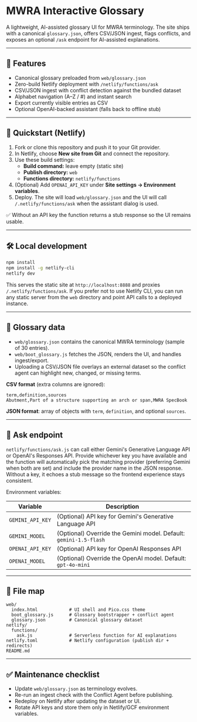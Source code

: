 # MWRA Interactive Glossary

A lightweight, AI-assisted glossary UI for MWRA terminology. The site ships with a
canonical `glossary.json`, offers CSV/JSON ingest, flags conflicts, and exposes an
optional `/ask` endpoint for AI-assisted explanations.

---

## 🚀 Features

- Canonical glossary preloaded from `web/glossary.json`
- Zero-build Netlify deployment with `/netlify/functions/ask`
- CSV/JSON ingest with conflict detection against the bundled dataset
- Alphabet navigation (A–Z / #) and instant search
- Export currently visible entries as CSV
- Optional OpenAI-backed assistant (falls back to offline stub)

---

## 🔧 Quickstart (Netlify)

1. Fork or clone this repository and push it to your Git provider.
2. In Netlify, choose **New site from Git** and connect the repository.
3. Use these build settings:
   - **Build command:** leave empty (static site)
   - **Publish directory:** `web`
   - **Functions directory:** `netlify/functions`
4. (Optional) Add `OPENAI_API_KEY` under **Site settings → Environment variables**.
5. Deploy. The site will load `web/glossary.json` and the UI will call
   `/.netlify/functions/ask` when the assistant dialog is used.

✅ Without an API key the function returns a stub response so the UI remains usable.

---

## 🛠 Local development

```bash
npm install
npm install -g netlify-cli
netlify dev
```

This serves the static site at `http://localhost:8888` and proxies `/.netlify/functions/ask`.
If you prefer not to use Netlify CLI, you can run any static server from the `web`
directory and point API calls to a deployed instance.

---

## 📘 Glossary data

- `web/glossary.json` contains the canonical MWRA terminology (sample of 30 entries).
- `web/boot_glossary.js` fetches the JSON, renders the UI, and handles ingest/export.
- Uploading a CSV/JSON file overlays an external dataset so the conflict agent can
  highlight new, changed, or missing terms.

**CSV format** (extra columns are ignored):

```text
term,definition,sources
Abutment,Part of a structure supporting an arch or span,MWRA SpecBook
```

**JSON format**: array of objects with `term`, `definition`, and optional `sources`.

---

## 🤖 Ask endpoint

`netlify/functions/ask.js` can call either Gemini's Generative Language API or
OpenAI's Responses API. Provide whichever key you have available and the function
will automatically pick the matching provider (preferring Gemini when both are set)
and include the provider name in the JSON response. Without a key, it echoes a
stub message so the frontend experience stays consistent.

Environment variables:

| Variable          | Description                                                                |
| ----------------- | -------------------------------------------------------------------------- |
| `GEMINI_API_KEY`  | (Optional) API key for Gemini's Generative Language API                    |
| `GEMINI_MODEL`    | (Optional) Override the Gemini model. Default: `gemini-1.5-flash`          |
| `OPENAI_API_KEY`  | (Optional) API key for OpenAI Responses API                                |
| `OPENAI_MODEL`    | (Optional) Override the OpenAI model. Default: `gpt-4o-mini`               |

---

## 📂 File map

```
web/
  index.html            # UI shell and Pico.css theme
  boot_glossary.js      # Glossary bootstrapper + conflict agent
  glossary.json         # Canonical glossary dataset
netlify/
  functions/
    ask.js              # Serverless function for AI explanations
netlify.toml            # Netlify configuration (publish dir + redirects)
README.md
```

---

## ✅ Maintenance checklist

- Update `web/glossary.json` as terminology evolves.
- Re-run an ingest check with the Conflict Agent before publishing.
- Redeploy on Netlify after updating the dataset or UI.
- Rotate API keys and store them only in Netlify/GCF environment variables.
